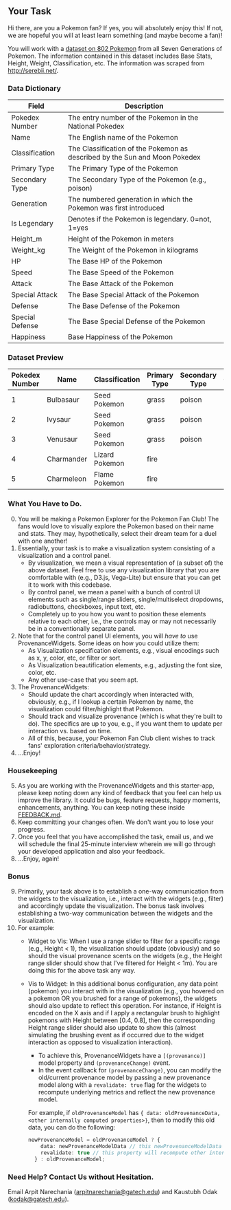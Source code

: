 ## Your Task

Hi there, are you a Pokemon fan? If yes, you will absolutely enjoy this! If not, we are hopeful you will at least learn something (and maybe become a fan)!

You will work with a [dataset on 802 Pokemon](./src/assets/pokemon.csv) from all Seven Generations of Pokemon. The information contained in this dataset includes Base Stats, Height, Weight, Classification, etc. The information was scraped from http://serebii.net/.

### Data Dictionary
| Field            | Description                                                                 |
|------------------|-----------------------------------------------------------------------------|
| Pokedex Number   | The entry number of the Pokemon in the National Pokedex                     |
| Name             | The English name of the Pokemon                                            |
| Classification   | The Classification of the Pokemon as described by the Sun and Moon Pokedex   |
| Primary Type     | The Primary Type of the Pokemon                                             |
| Secondary Type   | The Secondary Type of the Pokemon (e.g., poison)                            |
| Generation       | The numbered generation in which the Pokemon was first introduced           |
| Is Legendary     | Denotes if the Pokemon is legendary. 0=not, 1=yes                          |
| Height_m         | Height of the Pokemon in meters                                             |
| Weight_kg        | The Weight of the Pokemon in kilograms                                      |
| HP               | The Base HP of the Pokemon                                                  |
| Speed            | The Base Speed of the Pokemon                                               |
| Attack           | The Base Attack of the Pokemon                                              |
| Special Attack   | The Base Special Attack of the Pokemon                                      |
| Defense          | The Base Defense of the Pokemon                                             |
| Special Defense  | The Base Special Defense of the Pokemon                                     |
| Happiness        | Base Happiness of the Pokemon                                               |


### Dataset Preview
| Pokedex Number | Name       | Classification | Primary Type | Secondary Type | Generation | Is Legendary | Height_m | Weight_kg | HP  | Speed | Attack | Special Attack | Defense | Special Defense | Happiness |
|----------------|------------|----------------|--------------|----------------|------------|--------------|----------|------------|-----|-------|--------|----------------|---------|-----------------|-----------|
| 1              | Bulbasaur  | Seed Pokemon   | grass        | poison         | 1          | 0            | 0.7      | 6.9        | 45  | 45    | 49     | 65             | 49      | 65              | 70        |
| 2              | Ivysaur    | Seed Pokemon   | grass        | poison         | 1          | 0            | 1        | 13         | 60  | 60    | 62     | 80             | 63      | 80              | 70        |
| 3              | Venusaur   | Seed Pokemon   | grass        | poison         | 1          | 0            | 2        | 100        | 80  | 80    | 100    | 122            | 123     | 120             | 70        |
| 4              | Charmander | Lizard Pokemon| fire         |                | 1          | 0            | 0.6      | 8.5        | 39  | 65    | 52     | 60             | 43      | 50              | 70        |
| 5              | Charmeleon | Flame Pokemon | fire         |                | 1          | 0            | 1.1      | 19         | 58  | 80    | 64     | 80             | 58      | 65              | 70        |


### What You Have to Do.
0. You will be making a Pokemon Explorer for the Pokemon Fan Club! The fans would love to visually explore the Pokemon based on their name and stats. They may, hypothetically, select their dream team for a duel with one another! 
1. Essentially, your task is to make a visualization system consisting of a visualization and a control panel. 
    - By visualization, we mean a visual representation of (a subset of) the above dataset. Feel free to use any visualization library that you are comfortable with (e.g., D3.js, Vega-Lite) but ensure that you can get it to work with this codebase.
    - By control panel, we mean a panel with a bunch of control UI elements such as single/range sliders, single/multiselect dropdowns, radiobuttons, checkboxes, input text, etc.
    - Completely up to you how you want to position these elements relative to each other, i.e., the controls may or may not necessarily be in a conventionally separate panel.
2. Note that for the control panel UI elements, you will _have to_ use ProvenanceWidgets. Some ideas on how you could utilize them:
    - As Visualization specification elements, e.g., visual encodings such as x, y, color, etc, or filter or sort.
    - As Visualization beautification elements, e.g., adjusting the font size, color, etc.
    - Any other use-case that you seem apt.
3. The ProvenanceWidgets:
    - Should update the chart accordingly when interacted with, obviously, e.g., if I lookup a certain Pokemon by name, the visualization could filter/highlight that Pokemon.
    - Should track and visualize provenance (which is what they're built to do). The specifics are up to you, e.g., if you want them to update per interaction vs. based on time.
    - All of this, because, your Pokemon Fan Club client wishes to track fans' exploration criteria/behavior/strategy.
4. ...Enjoy!


### Housekeeping
5. As you are working with the ProvenanceWidgets and this starter-app, please keep noting down any kind of feedback that you feel can help us improve the library. It could be bugs, feature requests, happy moments, enhancements, anything. You can keep noting these inside [FEEDBACK.md](./FEEDBACK.md).
6. Keep committing your changes often. We don't want you to lose your progress.
7. Once you feel that you have accomplished the task, email us, and we will schedule the final 25-minute interview wherein we will go through your developed application and also your feedback.
8. ...Enjoy, again!


### Bonus
9. Primarily, your task above is to establish a one-way communication from the widgets to the visualization, i.e., interact with the widgets (e.g., filter) and accordingly update the visualization. The bonus task involves establishing a two-way communication between the widgets and the visualization.
10. For example:
    - Widget to Vis: When I use a range slider to filter for a specific range (e.g., Height < 1), the visualization should update (obviously) and so should the visual provenance scents on the widgets (e.g., the Height range slider should show that I've filtered for Height < 1m). You are doing this for the above task any way.
    - Vis to Widget: In this additional bonus configuration, any data point (pokemon) you interact with in the visualization (e.g., you hovered on a pokemon OR you brushed for a range of pokemons), the widgets should also update to reflect this operation. For instance, if Height is encoded on the X axis and if I apply a rectangular brush to highlight pokemons with Height between [0.4, 0.8], then the corresponding Height range slider should also update to show this (almost simulating the brushing event as if occurred due to the widget interaction as opposed to visualization interaction).
        - To achieve this, ProvenanceWidgets have a `[(provenance)]` model property and `(provenanceChange)` event.
        - In the event callback for `(provenanceChange)`, you can modify the old/current provenance model by passing a new provenance model along with a `revalidate: true` flag for the widgets to recompute underlying metrics and reflect the new provenance model.

        For example, if `oldProvenanceModel` has `{ data: oldProvenanceData, <other internally computed properties>}`, then to modify this old data, you can do the following:

        ```ts
        newProvenanceModel = oldProvenanceModel ? { 
            data: newProvenanceModelData // this newProvenanceModelData is something you receive as a result of your interaction with the visualizations, e.g., Height=[0.4, 0.7]
            revalidate: true // this property will recompute other internally computed properties based on the newProvenanceModelData.
          } : oldProvenanceModel;
        ```

### Need Help? Contact Us without Hesitation.
Email Arpit Narechania (arpitnarechania@gatech.edu) and Kaustubh Odak (kodak@gatech.edu).